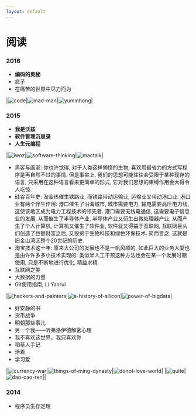 ```yaml
---
layout: default
---
```


# 阅读

### 2016
+ **编码的奥秘**
+ 疯子
+ 在痛苦的世界中尽力而为

|![code](./code.jpg?raw=true)|![mad-man](./mad-man.jpg?raw=true)|![yuminhong](./try-your-best-in-the-hard-world.jpg?raw=true)|

### 2015
+ **我是沃兹**
+ **软件管理沉思录**
+ **人生元编程**

|![iwoz](./iwoz.jpg?raw=true)|![software-thinking](./software-thinking.jpg?raw=true)|![mactalk](./mactalk.jpg?raw=true)|

+ 黑客与画家: 你也许觉得, 对于人类这样懒惰的生物, 喜欢用最省力的方式写程序是再自然不过的事情. 但是事实上, 我们的思想可能往往会受限于某种现存的语言, 只采用在这种语言看来更简单的形式, 它对我们思想的束缚作用会大得令人吃惊.
+ 硅谷百年史: 淘金热催生铁路业, 而铁路带动运输业, 运输业又带动港口业. 港口业有两个伴生作用: 港口催生了沿海城市, 城市需要电力, 输电需要高压电力线, 这使该地区成为电力工程技术的领先者. 港口需要无线电通信, 这需要电子信息业的发展, 从而催生了半导体产业, 半导体产业又衍生出微处理器产业, 从而产生了个人计算机, 计算机又催生了软件业, 软件业又得益于互联网, 互联网巨头们创造了巨额财富之后, 又投资于生物科技和绿色环保技术. 简而言之, 这就是旧金山湾区整个20世纪的历史.
+ 淘宝技术这十年: 原来大公司的发展也不是一帆风顺的, 如此巨大的业务大厦也是由许许多多小技术实现的: 类似半人工干预这种方法也会在某一个发展时期使用, 只是不断地进行优化, 精益求精.
+ 互联网之美
+ 大数据的力量
+ Git使用指南, Li Yanrui

|![hackers-and-painters](./hackers-and-painters.jpg?raw=true)|![a-history-of-silicon](./a-history-of-silicon.jpg?raw=true)|![power-of-bigdata](./power-of-bigdata.jpg?raw=true)|

+ 好安静的书
+ 货币战争
+ 明朝那些事儿
+ 另一个我——听弗洛伊德解密心理
+ 我不喜欢这世界，我只喜欢你
+ 稻草人手记
+ 活着
+ 学习爱

|![currency-war](./currency-war.jpg?raw=true)|![things-of-ming-dynasty](./things-of-ming-dynasty.jpg?raw=true)|![donot-love-world](./donot-love-world.jpg?raw=true)|
|![quite](./quite.jpg?raw=true)|![dao-cao-ren](./dao-cao-ren.jpg?raw=true)||


### 2014
+ 程序员生存定理
